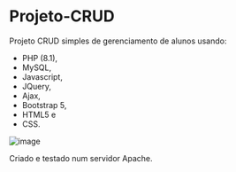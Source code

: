 # Projeto-CRUD
Projeto CRUD simples de gerenciamento de alunos usando:
 - PHP (8.1), 
 - MySQL,
 - Javascript,
 - JQuery, 
 - Ajax,
 - Bootstrap 5, 
 - HTML5 e 
 - CSS.

![image](https://github.com/kariluss/Projeto-CRUD/assets/62659613/58e114f9-af1a-404a-ad71-177e08afb9dc)


Criado e testado num servidor Apache.
